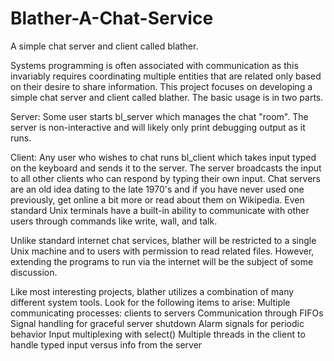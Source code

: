 # Blather-A-Chat-Service
A simple chat server and client called blather.

Systems programming is often associated with communication as this invariably requires coordinating multiple entities that are related only based on their desire to share information. This project focuses on developing a simple chat server and client called blather. The basic usage is in two parts.

Server:
Some user starts bl_server which manages the chat "room". The server is non-interactive and will likely only print debugging output as it runs.

Client:
Any user who wishes to chat runs bl_client which takes input typed on the keyboard and sends it to the server. The server broadcasts the input to all other clients who can respond by typing their own input.
Chat servers are an old idea dating to the late 1970's and if you have never used one previously, get online a bit more or read about them on Wikipedia. Even standard Unix terminals have a built-in ability to communicate with other users through commands like write, wall, and talk.

Unlike standard internet chat services, blather will be restricted to a single Unix machine and to users with permission to read related files. However, extending the programs to run via the internet will be the subject of some discussion.

Like most interesting projects, blather utilizes a combination of many different system tools. Look for the following items to arise:
  Multiple communicating processes: clients to servers
  Communication through FIFOs
  Signal handling for graceful server shutdown
  Alarm signals for periodic behavior
  Input multiplexing with select()
  Multiple threads in the client to handle typed input versus info from the server
